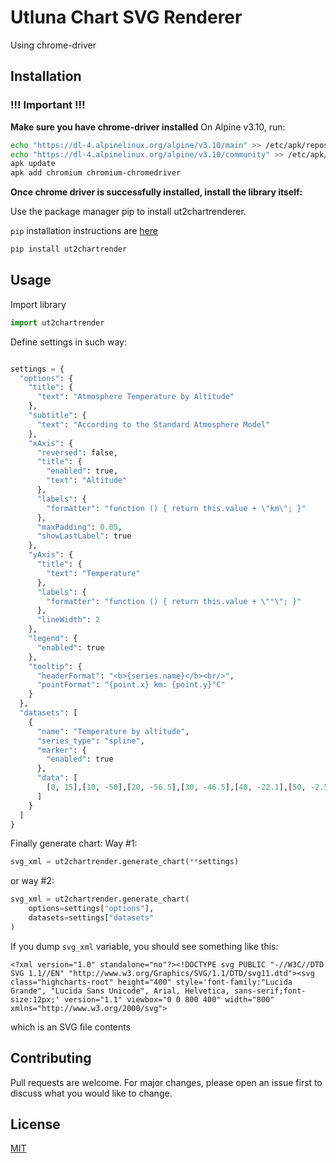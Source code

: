 # Utluna Chart SVG Renderer

Using chrome-driver


## Installation

### !!! Important !!!
**Make sure you have chrome-driver installed**
On Alpine v3.10, run:
```bash
echo "https://dl-4.alpinelinux.org/alpine/v3.10/main" >> /etc/apk/repositories
echo "https://dl-4.alpinelinux.org/alpine/v3.10/community" >> /etc/apk/repositories
apk update
apk add chromium chromium-chromedriver

```

**Once chrome driver is successfully installed, install the library itself:**

Use the package manager pip to install ut2chartrenderer.
 
`pip` installation instructions are [here](https://pip.pypa.io/en/stable/installing/) 

```bash
pip install ut2chartrender
```




## Usage


Import library
```python
import ut2chartrender
```
Define settings in such way:
```python

settings = {
  "options": {
    "title": {
      "text": "Atmosphere Temperature by Altitude"
    },
    "subtitle": {
      "text": "According to the Standard Atmosphere Model"
    },
    "xAxis": {
      "reversed": false,
      "title": {
        "enabled": true,
        "text": "Altitude"
      },
      "labels": {
        "formatter": "function () { return this.value + \"km\"; }"
      },
      "maxPadding": 0.05,
      "showLastLabel": true
    },
    "yAxis": {
      "title": {
        "text": "Temperature"
      },
      "labels": {
        "formatter": "function () { return this.value + \"°\"; }"
      },
      "lineWidth": 2
    },
    "legend": {
      "enabled": true
    },
    "tooltip": {
      "headerFormat": "<b>{series.name}</b><br/>",
      "pointFormat": "{point.x} km: {point.y}°C"
    }
  },
  "datasets": [
    {
      "name": "Temperature by altitude",
      "series_type": "spline",
      "marker": {
        "enabled": true
      },
      "data": [
        [0, 15],[10, -50],[20, -56.5],[30, -46.5],[40, -22.1],[50, -2.5],[60, -27.7],[70, -55.7],[80, -76.5]
      ]
    }
  ]
}
```
Finally generate chart:
Way #1:
```python
svg_xml = ut2chartrender.generate_chart(**settings)

```
or way #2:

```python
svg_xml = ut2chartrender.generate_chart(
    options=settings["options"],
    datasets=settings["datasets"
)
```

If you dump `svg_xml` variable, you should see something like this:
```
<?xml version="1.0" standalone="no"?><!DOCTYPE svg PUBLIC "-//W3C//DTD SVG 1.1//EN" "http://www.w3.org/Graphics/SVG/1.1/DTD/svg11.dtd"><svg class="highcharts-root" height="400" style='font-family:"Lucida Grande", "Lucida Sans Unicode", Arial, Helvetica, sans-serif;font-size:12px;' version="1.1" viewbox="0 0 800 400" width="800" xmlns="http://www.w3.org/2000/svg">
```
which is an SVG file contents

## Contributing
Pull requests are welcome. For major changes, please open an issue first to discuss what you would like to change.

## License
[MIT](https://choosealicense.com/licenses/mit/)